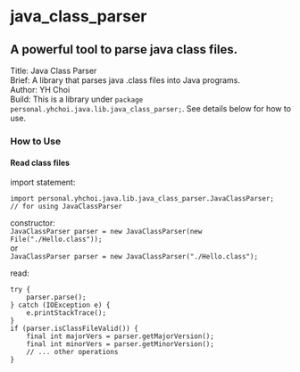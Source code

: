 # java_class_parser  
## A powerful tool to parse java class files.  
  
Title: Java Class Parser  
Brief: A library that parses java .class files into Java programs.  
Author: YH Choi  
Build: This is a library under `package personal.yhchoi.java.lib.java_class_parser;`. See details below for how to use.  
  
### How to Use  
  
#### Read class files  
import statement:  
```
import personal.yhchoi.java.lib.java_class_parser.JavaClassParser;      // for using JavaClassParser  
```  
  
constructor:  
`JavaClassParser parser = new JavaClassParser(new File("./Hello.class"));`  
or  
`JavaClassParser parser = new JavaClassParser("./Hello.class");`  
  
read:  
```
try {
    parser.parse();
} catch (IOException e) {
    e.printStackTrace();
}
if (parser.isClassFileValid()) {
    final int majorVers = parser.getMajorVersion();
    final int minorVers = parser.getMinorVersion();
    // ... other operations
}
```